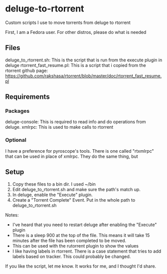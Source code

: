 # deluge-to-rtorrent
Custom scripts I use to move torrents from deluge to rtorrent

First, I am a Fedora user.  For other distros, please do what is needed

## Files

deluge_to_rtorrent.sh: This is the script that is run from the execute plugin in deluge
rtorrent_fast_resume.pl: This is a script that i copied from the rtorrent github page: https://github.com/rakshasa/rtorrent/blob/master/doc/rtorrent_fast_resume.pl

## Requirements

### Packages
deluge-console: This is required to read info and do operations from deluge.
xmlrpc: This is used to make calls to rtorrent

### Optional

I have a preference for pyroscope's tools. There is one called "rtxmlrpc" that can be used in place of xmlrpc.  They do the same thing, but


## Setup

1. Copy these files to a bin dir.  I used ~/bin
2. Edit deluge_to_rtorrent.sh and make sure the path's match up.
3. In deluge, enable the "Execute" plugin.
4. Create a "Torrent Complete" Event.  Put in the whole path to deluge_to_rtorrent.sh

Notes:

* I've heard that you need to restart deluge after enabling the "Execute" plugin
* There is a sleep 900 at the top of the file.  This means it will take 15 minutes after the file has been completed to be moved.
* This can be used with the rutorrent plugin to show the values
* I like having labels in rtorrent.  There is a case statement that tries to add labels based on tracker.  This could probably be changed.

If you like the script, let me know.  It works for me, and I thought I'd share.
